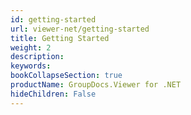```yaml
---
id: getting-started
url: viewer-net/getting-started
title: Getting Started
weight: 2
description: 
keywords: 
bookCollapseSection: true
productName: GroupDocs.Viewer for .NET
hideChildren: False
---
```

